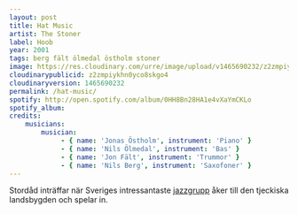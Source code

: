 ```yaml
---
layout: post
title: Hat Music
artist: The Stoner
label: Hoob
year: 2001
tags: berg fält ölmedal östholm stoner
image: https://res.cloudinary.com/urre/image/upload/v1465690232/z2zmpiykhn0yco8skgo4.jpg
cloudinarypublicid: z2zmpiykhn0yco8skgo4
cloudinaryversion: 1465690232
permalink: /hat-music/
spotify: http://open.spotify.com/album/0HH8Bn28HA1e4vXaYmCKLo
spotify_album: 
credits:
    musicians:
        musician:
             - { name: 'Jonas Östholm', instrument: 'Piano' }
             - { name: 'Nils Ölmedal', instrument: 'Bas' }
             - { name: 'Jon Fält', instrument: 'Trummor' }
             - { name: 'Nils Berg', instrument: 'Saxofoner' }
---
```


Stordåd inträffar när Sveriges intressantaste <a href="http://www.thestoner.com/">jazzgrupp</a> åker till den tjeckiska landsbygden och spelar in.
